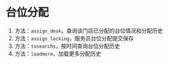 # 台位分配

1. 方法：`assign_desk`，查询该门店已分配的台位情况和分配历史
2. 方法：`assign_locking`，服务员台位分配提交保存
3. 方法：`tosearchs`，按时间查询台位分配历史
4. 方法：`loadmore`，加载更多分配历史